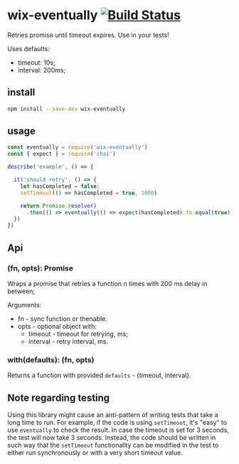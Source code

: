 # wix-eventually [![Build Status](https://travis-ci.org/wix/wix-eventually.svg?branch=master)](https://travis-ci.org/wix/wix-eventually)

Retries promise until timeout expires. Use in your tests!

Uses defaults:
 - timeout: 10s;
 - interval: 200ms;

## install

```bash
npm install --save-dev wix-eventually
```

## usage

```js
const eventually = require('wix-eventually')
const { expect } = require('chai')

describe('example', () => {

  it('should retry', () => {
    let hasCompleted = false;
  	setTimeout(() => hasCompleted = true, 1000)

  	return Promise.resolve()  	  
  	  .then(() => eventually(() => expect(hasCompleted).to.equal(true))
  })
})
```

## Api

### (fn, opts): Promise
Wraps a promise that retries a function n times with 200 ms delay in between;

Arguments:
 - fn - sync function or thenable.
 - opts - optional object with:
   - timeout - timeout for retrying, ms;
   - interval - retry interval, ms.

### with(defaults): (fn, opts)
Returns a function with provided `defaults` - {timeout, interval}.


## Note regarding testing

Using this library might cause an anti-pattern of writing tests that take a long time to run.
For example, if the code is using `setTimeout`, it's "easy" to use `eventually` to check the result.
In case the timeout is set for 3 seconds, the test will now take 3 seconds.
Instead, the code should be written in such way that the `setTimeout` functionality can be modified in the test to either run synchronously or with a very short timeout value.
